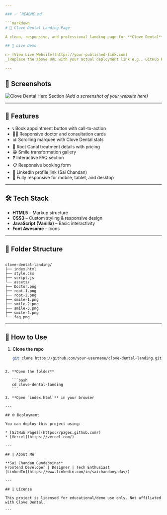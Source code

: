 ```yaml
---

### ✅ `README.md`

```markdown
# 🦷 Clove Dental Landing Page

A clean, responsive, and professional landing page for **Clove Dental**, showcasing root canal treatments, smile transformations, and online appointment booking features.

## 📌 Live Demo

👉 [View Live Website](https://your-published-link.com)  
_(Replace the above URL with your actual deployment link e.g., GitHub Pages, Netlify, or Vercel)_

---
```


## 📸 Screenshots

![Clove Dental Hero Section](./assets/screenshot-1.png)
_(Add a screenshot of your website here)_

---

## 🚀 Features

- 📞 Book appointment button with call-to-action
- 🧑‍⚕️ Responsive doctor and consultation cards
- 📊 Scrolling marquee with Clove Dental stats
- 🦷 Root Canal treatment details with pricing
- 😁 Smile transformation gallery
- ❓ Interactive FAQ section
- 📋 Responsive booking form
- 🔗 LinkedIn profile link (Sai Chandan)
- 📱 Fully responsive for mobile, tablet, and desktop

---

## 🛠️ Tech Stack

- **HTML5** – Markup structure
- **CSS3** – Custom styling & responsive design
- **JavaScript (Vanilla)** – Basic interactivity
- **Font Awesome** – Icons

---

## 📂 Folder Structure

```

clove-dental-landing/
├── index.html
├── style.css
├── script.js
└── assets/
├── Doctor.png
├── root-1.png
├── root-2.png
├── smile-1.png
├── smile-2.png
├── smile-3.png
├── smile-4.png
└── faq.png

````

---

## 🧩 How to Use

1. **Clone the repo**  
   ```bash
   git clone https://github.com/your-username/clove-dental-landing.git
````

2. **Open the folder**

   ```bash
   cd clove-dental-landing
   ```

3. **Open `index.html`** in your browser

---

## 🌐 Deployment

You can deploy this project using:

* [GitHub Pages](https://pages.github.com/)
* [Vercel](https://vercel.com/)

---

## 👤 About Me

**Sai Chandan Gundaboina**
Frontend Developer | Designer | Tech Enthusiast
[LinkedIn](https://www.linkedin.com/in/saichandanyadav/)

---

## 📄 License

This project is licensed for educational/demo use only. Not affiliated with Clove Dental.

```
